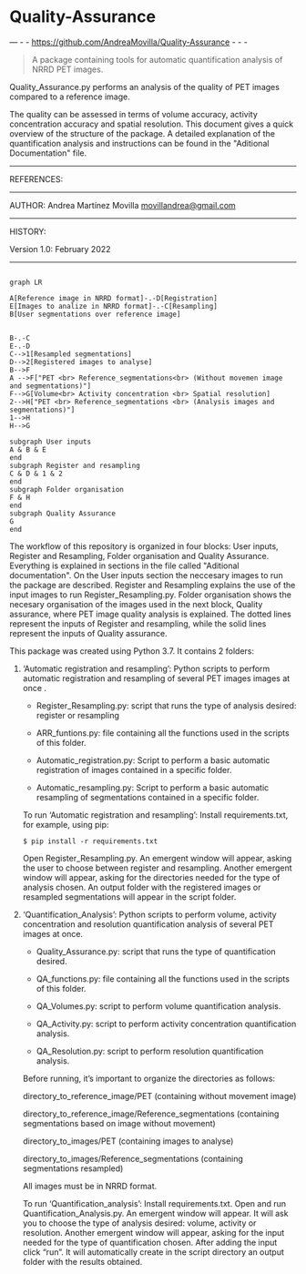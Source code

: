 # Quality-Assurance
                                      

— - - https://github.com/AndreaMovilla/Quality-Assurance - - - 

> A package containing tools for automatic quantification analysis of NRRD PET images.

Quality_Assurance.py performs an analysis of the quality of PET images compared to a reference image. 

The quality can be assessed in terms of volume accuracy, activity concentration accuracy and spatial resolution. This document gives a quick overview of the structure of the package. A detailed explanation of the quantification analysis and instructions can be found in the "Aditional Documentation" file.

---

REFERENCES:

---

AUTHOR: Andrea Martínez Movilla <movillandrea@gmail.com>

---

HISTORY:

Version 1.0: February 2022

---
```mermaid

graph LR
    
A[Reference image in NRRD format]-.-D[Registration]
E[Images to analize in NRRD format]-.-C[Resampling]
B[User segmentations over reference image]


B-.-C
E-.-D
C-->1[Resampled segmentations]
D-->2[Registered images to analyse]
B-->F
A -->F["PET <br> Reference_segmentations<br> (Without movemen image and segmentations)"]
F-->G[Volume<br> Activity concentration <br> Spatial resolution]
2-->H["PET <br> Reference_segmentations <br> (Analysis images and segmentations)"]
1-->H
H-->G

subgraph User inputs
A & B & E 
end
subgraph Register and resampling
C & D & 1 & 2
end
subgraph Folder organisation
F & H 
end
subgraph Quality Assurance
G 
end
```


The workflow of this repository is organized in four blocks: User inputs, Register and Resampling, Folder organisation and Quality Assurance. Everything is explained in sections in the file called "Aditional documentation". On the User inputs section the neccesary images to run the package are described. Register and Resampling explains the use of the input images to run Register_Resampling.py. Folder organisation shows the necesary organisation of the images used in the next block, Quality assurance, where PET image quality analysis is explained. The dotted lines represent the inputs of Register and resampling, while the solid lines represent the inputs of Quality assurance.

This package was created using Python 3.7. It contains 2 folders:

1. ‘Automatic registration and resampling’: Python scripts to perform automatic registration and resampling of several PET images images at once .
	
	- Register_Resampling.py: script that runs the type of analysis desired: register or resampling

	- ARR_funtions.py: file containing all the functions used in the scripts of this folder.

	- Automatic_registration.py: Script to perform a basic automatic registration of images contained in a specific folder. 

	- Automatic_resampling.py: Script to perform a basic automatic resampling of segmentations contained in a specific folder. 

	To run  ‘Automatic registration and resampling’: Install requirements.txt, for example, using pip:
	
	```
	$ pip install -r requirements.txt
	```
	
	Open Register_Resampling.py. An emergent window will appear, asking the user to choose between register and resampling. Another emergent window will appear, asking for the directories needed for the type of analysis chosen. An output folder with the registered images or resampled segmentations will appear in the script folder.



2. ‘Quantification_Analysis’: Python scripts to perform volume, activity concentration and resolution quantification analysis of several PET images at once. 
	
	- Quality_Assurance.py: script that runs the type of quantification desired.

	- QA_functions.py: file containing all the functions used in the scripts of this folder.
	
	- QA_Volumes.py: script to perform volume quantification analysis. 

	- QA_Activity.py: script to perform activity concentration quantification analysis. 

	- QA_Resolution.py: script to perform resolution quantification analysis. 


	Before running, it’s important to organize the directories as follows:

	directory_to_reference_image/PET (containing without movement image)
	
	directory_to_reference_image/Reference_segmentations (containing segmentations based on image without movement)

 
	directory_to_images/PET (containing images to analyse)
	
	directory_to_images/Reference_segmentations (containing segmentations resampled)


	All images must be in NRRD format.

	To run ‘Quantification_analysis’: Install requirements.txt. Open and run Quantification_Analysis.py. An emergent window will appear. It will ask you to 	choose the type of analysis desired: volume, activity or resolution. Another emergent window will appear, asking for the input needed for the type of 		quantification chosen. After adding the input click “run”. It will automatically create in the script directory an output folder with the results obtained.
	

